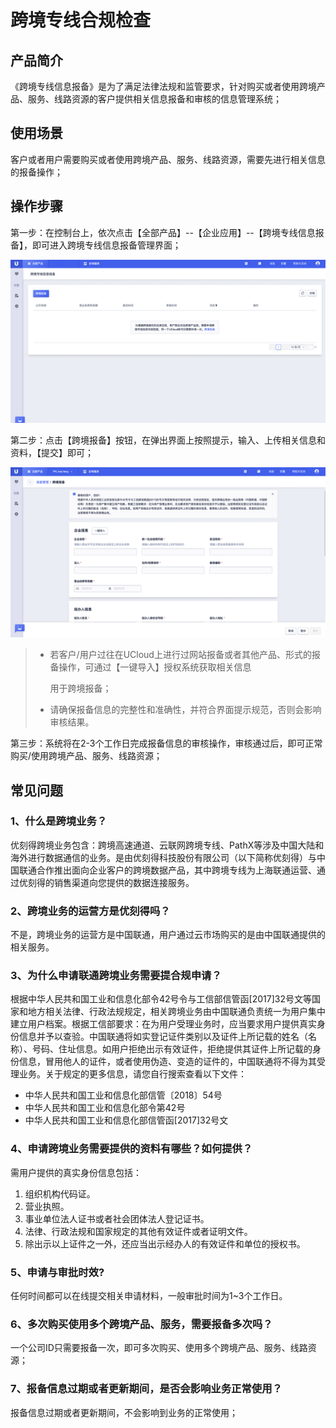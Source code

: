 <!--一下子提供一种思路，欢迎大家发挥 -->

# 跨境专线合规检查

## 产品简介

《跨境专线信息报备》是为了满足法律法规和监管要求，针对购买或者使用跨境产品、服务、线路资源的客户提供相关信息报备和审核的信息管理系统；



## 使用场景

客户或者用户需要购买或者使用跨境产品、服务、线路资源，需要先进行相关信息的报备操作；



## 操作步骤

第一步：在控制台上，依次点击【全部产品】--【企业应用】--【跨境专线信息报备】，即可进入跨境专线信息报备管理界面；

![跨境申请1](images/跨境申请1.png)



第二步：点击【跨境报备】按钮，在弹出界面上按照提示，输入、上传相关信息和资料，【提交】即可；

![跨境申请2](images/跨境申请2.png)

> - 若客户/用户过往在UCloud上进行过网站报备或者其他产品、形式的报备操作，可通过【一键导入】授权系统获取相关信息
>
>   用于跨境报备；
>
> - 请确保报备信息的完整性和准确性，并符合界面提示规范，否则会影响审核结果。



第三步：系统将在2-3个工作日完成报备信息的审核操作，审核通过后，即可正常购买/使用跨境产品、服务、线路资源；



## 常见问题

### 1、什么是跨境业务？

优刻得跨境业务包含：跨境高速通道、云联网跨境专线、PathX等涉及中国大陆和海外进行数据通信的业务。是由优刻得科技股份有限公司（以下简称优刻得）与中国联通合作推出面向企业客户的跨境数据产品，其中跨境专线为上海联通运营、通过优刻得的销售渠道向您提供的数据连接服务。

### 2、跨境业务的运营方是优刻得吗？

不是，跨境业务的运营方是中国联通，用户通过云市场购买的是由中国联通提供的相关服务。

### 3、为什么申请联通跨境业务需要提合规申请？

根据中华人民共和国工业和信息化部令42号令与工信部信管函[2017]32号文等国家和地方相关法律、行政法规规定，相关跨境业务由中国联通负责统一为用户集中建立用户档案。根据工信部要求：在为用户受理业务时，应当要求用户提供真实身份信息并予以查验。中国联通将如实登记证件类别以及证件上所记载的姓名（名称）、号码、住址信息。如用户拒绝出示有效证件，拒绝提供其证件上所记载的身份信息，冒用他人的证件，或者使用伪造、变造的证件的，中国联通将不得为其受理业务。关于规定的更多信息，请您自行搜索查看以下文件：

- 中华人民共和国工业和信息化部信管〔2018〕54号
- 中华人民共和国工业和信息化部令第42号
- 中华人民共和国工业和信息化部信管函[2017]32号文

### 4、申请跨境业务需要提供的资料有哪些？如何提供？

需用户提供的真实身份信息包括：

1. 组织机构代码证。
2. 营业执照。
3. 事业单位法人证书或者社会团体法人登记证书。
4. 法律、行政法规和国家规定的其他有效证件或者证明文件。
5. 除出示以上证件之一外，还应当出示经办人的有效证件和单位的授权书。

### 5、申请与审批时效?

任何时间都可以在线提交相关申请材料，一般审批时间为1~3个工作日。

### 6、多次购买使用多个跨境产品、服务，需要报备多次吗？

一个公司ID只需要报备一次，即可多次购买、使用多个跨境产品、服务、线路资源；

### 7、报备信息过期或者更新期间，是否会影响业务正常使用？

报备信息过期或者更新期间，不会影响到业务的正常使用；

